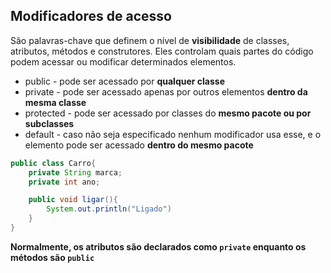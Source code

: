 ## Modificadores de acesso
São palavras-chave que definem o nível de **visibilidade** de classes, atributos, métodos e construtores. Eles controlam quais partes do código podem acessar ou modificar determinados elementos. 
- public - pode ser acessado por **qualquer classe**
- private - pode ser acessado apenas por outros elementos **dentro da mesma classe**
- protected - pode ser acessado por classes do **mesmo pacote ou por subclasses**
- default - caso não seja especificado nenhum modificador usa esse, e o elemento pode ser acessado **dentro do mesmo pacote**
```java
public class Carro{
	private String marca;
	private int ano;

	public void ligar(){
		System.out.println("Ligado")
	}
}
```
**Normalmente, os atributos são declarados como `private` enquanto os métodos são `public`**
